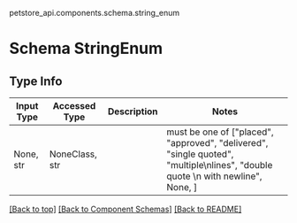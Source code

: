 petstore_api.components.schema.string_enum
# Schema StringEnum

## Type Info
Input Type | Accessed Type | Description | Notes
------------ | ------------- | ------------- | -------------
None, str | NoneClass, str |  | must be one of ["placed", "approved", "delivered", "single quoted", "multiple\nlines", "double quote \n with newline", None, ]

[[Back to top]](#top) [[Back to Component Schemas]](../../../README.md#Component-Schemas) [[Back to README]](../../../README.md)
